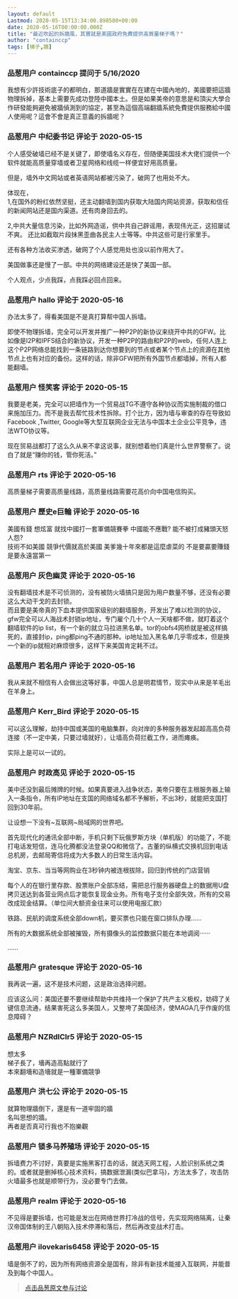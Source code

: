 ```yaml
---
layout: default
Lastmod: 2020-05-15T13:34:00.898580+00:00
date: 2020-05-16T00:00:00.000Z
title: "最近吹起的拆牆風，其實就是美國政府免費提供高質量梯子嗎？"
author: "containccp"
tags: [梯子,牆]
---
```



### 品葱用户 **containccp** 提问于 5/16/2020
    
我想有少許技術底子的都明白，那道牆是實實在在建在中國內地的，美國要把這牆物理拆掉，基本上需要先成功登陸中國本土。但是如果美帝的意思是和頂尖大學合作研發能夠避免被牆偵測到的協定，甚至為這個高端翻牆系統免費提供服務給中國人使用呢？這會不會是真正意義的拆牆呢？
    
                

### 品葱用户 **中纪委书记** 评论于 2020-05-15
        
个人感受破墙已经不是关键了，即使墙名义存在，但随便美国技术大佬们提供一个软件就能高质量穿墙或者卫星网络和线缆一样便宜好用高质量。  
  
但是，墙外中文网站或者英语网站都被污染了，破网了也用处不大。  
  
体现在，  
1,在国外的粉红依然坚挺，还主动翻墙到国内获取大陆国内网站资源，获取和信任的新闻网站还是国内渠道。还有肉身回去的。  
  
  
  
2,中共大量信息污染，比如外网造谣，供中共自己辟谣用，表现伟光正，这招屡试不爽。 还比如截取片段抹黑歪曲各民主人士等等。中共这些可是行家里手。  
  
  
还有各种方法收买渗透，破网了个人感觉用处也没以前作用大了。  
  
美国做事还是慢了一部。中共的网络建设还是快了美国一部。  
  
  
个人观点，少点我踩，点我踩必回点回来。
        
                

### 品葱用户 **hallo** 评论于 2020-05-16
        
办法太多了，得看美国是不是真打算帮中国人拆墙。  
  
即使不物理拆墙，完全可以开发并推广一种P2P的新协议来绕开中共的GFW。比如像是I2P和IPFS结合的新协议，开发一种P2P的路由和P2P的web，任何人连上这个P2P网络总能找到一条链路到达你想要到的节点或者某个节点上的资源在其他节点上也有对应的备份。这样的话，除非GFW把所有外国节点都墙掉，所有人都能翻墙。
        
                

### 品葱用户 **怪笑客** 评论于 2020-05-15
        
我要是老美，完全可以把墙作为一个贸易战TG不遵守各种协议而实施制裁的借口来施加压力。而不是我去帮忙技术性拆除。打个比方，因为墙与审查的存在导致如Facebook ,Twitter, Google等大型互联网企业无法与中国本土企业公平竞争，违法WTO协议等。  
  
  
现在贸易战都打了这么久从来不拿这说事，就别想着他们真是什么世界警察了。说白了就是“赚你的钱，管你死活。”
        
                

### 品葱用户 **rts** 评论于 2020-05-16
        
高质量梯子需要高质量线路，高质量线路需要花高价向中国电信购买。
        
                

### 品葱用户 **歷史e巨輪** 评论于 2020-05-16
        
美國有錢 想炫富 就找中國打一套軍備競賽拳 中國能不應戰? 能不被打成豬頭天怒人怨?  
技術不如美國 競爭代價就高於美國 美爹幾十年來都是這麼虐菜的 不是要贏要賺錢 是要永遠當第一
        
                

### 品葱用户 **灰色幽灵** 评论于 2020-05-16
        
没有翻墙技术是不可侦测的，没有被防火墙搞只是因为用户数量不够，还没有必要这么大动干戈的去封锁。  
而且要是美帝真的下血本提供国家级别的翻墙服务，开发出了难以检测的协议，gfw完全可以人海战术封锁ip地址，专门雇个几十个人一天啥都不做，就盯着这个翻墙软件的ip list，有一个新的就立马拉进黑名单。tor的obfs4网桥就是被这样搞死的，直接封ip，ping都ping不通的那种。ip地址加入黑名单几乎零成本，但是换一个新的ip就相对麻烦很多，这样下来美国肯定耗不过。
        
                

### 品葱用户 **若名用户** 评论于 2020-05-16
        
我从来就不相信有人会做出这等好事，中国人总是明君情节，现实中从来是羊毛出在羊身上。
        
                

### 品葱用户 **Kerr_Bird** 评论于 2020-05-15
        
可以这么理解，劫持中国或美国的电脑集群，向对岸的多种服务器发起超高高负荷连接（不一定中美，只要过墙就好），让墙高负荷拦截工作，进而瘫痪。  
  
实际上是可以一试的。
        
                

### 品葱用户 **时政高见** 评论于 2020-05-15
        
美中还没到最后摊牌的时候。如果真要进入战争状态，美帝只要在主根服务器上输入一条指令，所有IP地址在支国的网络域名都不予解析，不出3秒，就能把支国打回到30年前。  
  
让设想一下没有~互联网~局域网的世界吧。  
  
首先现代化的通讯全部中断，手机只剩下玩俄罗斯方块（单机版）的功能了，不能打电话发短信，连马化腾都没法登录QQ和微信了。古董的纵横式交换机回到电话总机房，去邮局寄信将成为大多数人的日常生活内容。  
  
淘宝、京东、当当等网购业在3秒钟内被连根拔除，回归到传统的门店营销  
  
每个人的在银行里存款、股票账户全部冻结，需把总行服务器硬盘上的数据用U盘拷贝送达到各营业网点后才能恢复现金业务。所有电子支付全部失效，所有的交易改成现金结算。（单位间大额资金往来可以使用电报汇款）  
  
铁路、民航的调度系统全部down机，要买票也只能在窗口排队办理......  
  
所有的大数据系统全部被摧毁，所有摄像头的监控数据只能在本地调阅······  
  
......
        
                

### 品葱用户 **gratesque** 评论于 2020-05-16
        
我再说一遍，这不是技术问题，这是政治选择问题。  
  
应该这么问：美国还要不要继续帮助中共维持一个保护了共产主义极权，妨碍了关键信息流通，结果害死这么多美国人，又整垮了美国经济，使MAGA几乎作废的信息障碍？
        
                

### 品葱用户 **NZRdlClr5** 评论于 2020-05-15
        
想太多  
梯子長了，墻再造高點就行了  
本來翻墻和造墻就是一種軍備競爭
        
                

### 品葱用户 **洪七公** 评论于 2020-05-15
        
就算物理牆倒下，還是有一道牢固的牆  
名叫思想的牆。  
再者是否真可行我也不抱樂觀
        
                

### 品葱用户 **锁多马养殖场** 评论于 2020-05-15
        
拆墙费力不讨好，真要是实施黑客打击的话，就选天网工程，人脸识别系统之类的。或者就是删掉核心技术资料，搞数据泄漏(类似巴拿马)，方法太多了，攻击防火墙最多也就是顺带行为，没必要专门去做。
        
                

### 品葱用户 **realm** 评论于 2020-05-16
        
不见得是要拆墙，也可能是发出在网络世界打冷战的信号，先实现网络隔离，让秦汉帝国体制的王八朝陷入技术停滞和落后，然后再改变战术打击。
        
                

### 品葱用户 **ilovekaris6458** 评论于 2020-05-15
        
墙是倒不了的，因为所有网络资源全是国有，除非有新技术能接入互联网，并能普及到每个中国人。
        
                





> [点击品葱原文参与讨论](https://pincong.rocks/question/25320)

